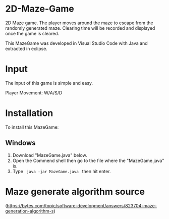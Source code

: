 # 2D-Maze-Game
2D Maze game. The player moves around the maze to escape from the randomly generated maze. Clearing time will be recorded and displayed once the game is cleared.

This MazeGame was developed in Visual Studio Code with Java and extracted in eclipse.

# Input
The input of this game is simple and easy.

Player Movement: W/A/S/D

# Installation
To install this MazeGame:
## Windows
   1. Download "MazeGame.java" below.
   2. Open the Commend shell then go to the file where the "MazeGame.java" is.
   3. Type <code> java -jar MazeGame.java </code> then hit enter.

# Maze generate algorithm source
(https://bytes.com/topic/software-development/answers/823704-maze-generation-algorithm-s)